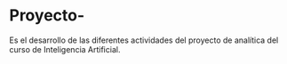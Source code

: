 # Proyecto-
Es el desarrollo de las diferentes actividades del proyecto de analítica del curso de Inteligencia Artificial.
